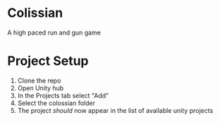 # Colissian
A high paced run and gun game



# Project Setup

1. Clone the repo
2. Open Unity hub
3. In the Projects tab select "Add"
4. Select the colossian folder
5. The project *should* now appear in the list of available unity projects

